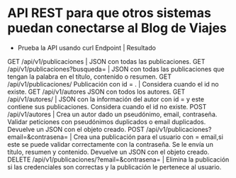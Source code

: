 # API REST para que otros sistemas puedan conectarse al Blog de Viajes


*   Prueba la API usando curl 
Endpoint	                                                              |         Resultado

GET /api/v1/publicaciones	                                              |         JSON con todas las publicaciones.
GET /api/v1/publicaciones?busqueda=<palabra>	                          |         JSON con todas las publicaciones que tengan la palabra <palabra> en el título, contenido o                                                                                         resumen.
GET /api/v1/publicaciones/<id>	Publicación con id = <id>.              |         Considera cuando el id no existe.
GET /api/v1/autores	JSON con todos los autores.
GET /api/v1/autores/<id>	                                              |         JSON con la información del autor con id = <id> y este contiene sus publicaciones. Considera                                                                                       cuando el id no existe.
POST /api/v1/autores	                                                  |         Crea un autor dado un pseudónimo, email, contraseña. Validar peticiones con pseudónimos                                                                                             duplicados o email duplicados. Devuelve un JSON con el objeto creado.
POST /api/v1/publicaciones?email=<email>&contrasena=<contrasena>	      |         Crea una publicación para el usuario con <email> = email,si este se puede validar correctamente                                                                                     con la contraseña. Se le envía un título, resumen y contenido. Devuelve un JSON con el objeto                                                                                       creado.
DELETE /api/v1/publicaciones/<id>?email=<email>&contrasena=<contrasena>	|    Elimina la publicación si las credenciales son correctas y la publicación le pertenece al usuario.

